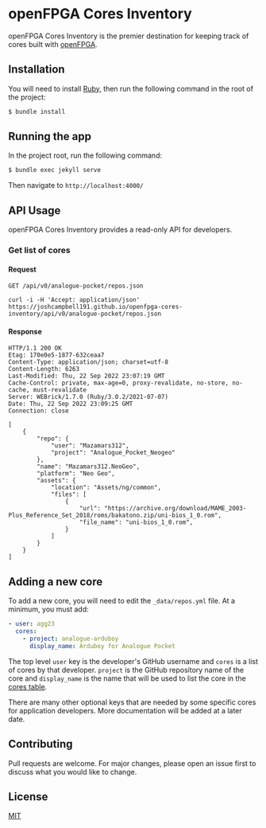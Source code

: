 # openFPGA Cores Inventory
openFPGA Cores Inventory is the premier destination for keeping track of cores built with [openFPGA](https://www.analogue.co/developer).

## Installation
You will need to install [Ruby](https://www.ruby-lang.org/en/documentation/installation/), then run the following command in the root of the project:

```bash
$ bundle install
```

## Running the app
In the project root, run the following command:

```bash
$ bundle exec jekyll serve
```

Then navigate to `http://localhost:4000/`

## API Usage
openFPGA Cores Inventory provides a read-only API for developers.

### Get list of cores
#### Request
`GET /api/v0/analogue-pocket/repos.json`

    curl -i -H 'Accept: application/json' https://joshcampbell191.github.io/openfpga-cores-inventory/api/v0/analogue-pocket/repos.json

#### Response

    HTTP/1.1 200 OK
    Etag: 170e0e5-1877-632ceaa7
    Content-Type: application/json; charset=utf-8
    Content-Length: 6263
    Last-Modified: Thu, 22 Sep 2022 23:07:19 GMT
    Cache-Control: private, max-age=0, proxy-revalidate, no-store, no-cache, must-revalidate
    Server: WEBrick/1.7.0 (Ruby/3.0.2/2021-07-07)
    Date: Thu, 22 Sep 2022 23:09:25 GMT
    Connection: close

    [
        {
            "repo": {
                "user": "Mazamars312",
                "project": "Analogue_Pocket_Neogeo"
            },
            "name": "Mazamars312.NeoGeo",
            "platform": "Neo Geo",
            "assets": {
                "location": "Assets/ng/common",
                "files": [
                    {
                        "url": "https://archive.org/download/MAME_2003-Plus_Reference_Set_2018/roms/bakatono.zip/uni-bios_1_0.rom",
                        "file_name": "uni-bios_1_0.rom",
                    }
                ]
            }
        }
    ]

## Adding a new core
To add a new core, you will need to edit the `_data/repos.yml` file. At a minimum, you must add:

```yaml
- user: agg23
  cores:
    - project: analogue-arduboy
      display_name: Arduboy for Analogue Pocket
```

The top level `user` key is the developer's GitHub username and `cores` is a list of cores by that developer. `project` is the GitHub repository name of the core and `display_name` is the name that will be used to list the core in the [cores table](https://joshcampbell191.github.io/openfpga-cores-inventory/analogue-pocket.html).

There are many other optional keys that are needed by some specific cores for application developers. More documentation will be added at a later date.

## Contributing
Pull requests are welcome. For major changes, please open an issue first to discuss what you would like to change.

## License
[MIT](https://choosealicense.com/licenses/mit/)

